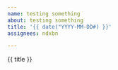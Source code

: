 ```yaml
---
name: testing something
about: testing something
title: '{{ date("YYYY-MM-DD#) }}'
assignees: ndxbn

---
```


{{ title }}
